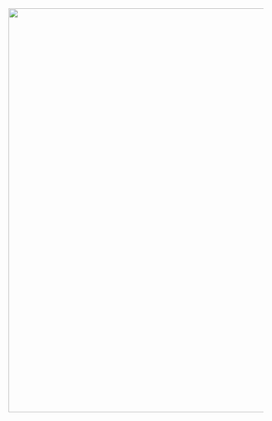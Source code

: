 <img src="https://github.com/user-attachments/assets/07b96556-3067-4906-932d-56dcdde08271" width="800">
